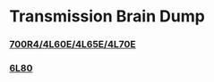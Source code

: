# Transmission Brain Dump

### [700R4/4L60E/4L65E/4L70E](4L60E/index.md)

### [6L80](6L80/index.md)
